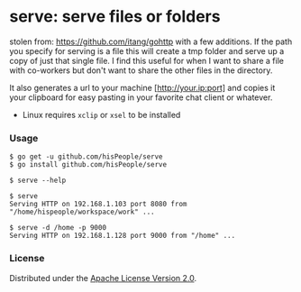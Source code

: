 # serve: serve files or folders

stolen from: https://github.com/itang/gohttp with a few additions. 
If the path you specify for serving is a file this will create a tmp folder and serve up a copy of just that single file. I find this useful for when I want to share a file with co-workers but don't want to share the other files in the directory.

It also generates a url to your machine [http://your.ip:port] and copies it your clipboard for easy pasting in your favorite chat client or whatever.

- Linux requires `xclip` or `xsel` to be installed 

### Usage

```
$ go get -u github.com/hisPeople/serve
$ go install github.com/hisPeople/serve

$ serve --help

$ serve
Serving HTTP on 192.168.1.103 port 8080 from "/home/hispeople/workspace/work" ...

$ serve -d /home -p 9000
Serving HTTP on 192.168.1.128 port 9000 from "/home" ...
```

### License

Distributed under the [Apache License Version 2.0](http://www.apache.org/licenses/LICENSE-2.0.html).
